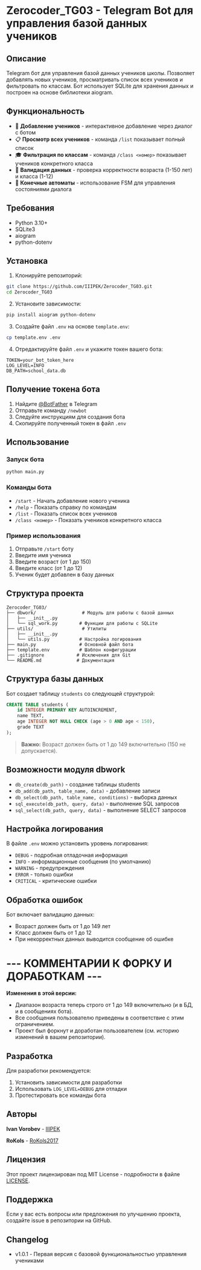 # Zerocoder_TG03 - Telegram Bot для управления базой данных учеников

## Описание

Telegram бот для управления базой данных учеников школы. Позволяет добавлять новых учеников, просматривать список всех учеников и фильтровать по классам. Бот использует SQLite для хранения данных и построен на основе библиотеки aiogram.

## Функциональность

- 📝 **Добавление учеников** - интерактивное добавление через диалог с ботом
- 📋 **Просмотр всех учеников** - команда `/list` показывает полный список
- 🎓 **Фильтрация по классам** - команда `/class <номер>` показывает учеников конкретного класса
- 💾 **Валидация данных** - проверка корректности возраста (1-150 лет) и класса (1-12)
- 🔄 **Конечные автоматы** - использование FSM для управления состояниями диалога

## Требования

- Python 3.10+
- SQLite3
- aiogram
- python-dotenv

## Установка

1. Клонируйте репозиторий:
```bash
git clone https://github.com/IIIPEK/Zerocoder_TG03.git
cd Zerocoder_TG03
```

2. Установите зависимости:
```bash
pip install aiogram python-dotenv
```

3. Создайте файл `.env` на основе `template.env`:
```bash
cp template.env .env
```

4. Отредактируйте файл `.env` и укажите токен вашего бота:
```env
TOKEN=your_bot_token_here
LOG_LEVEL=INFO
DB_PATH=school_data.db
```

## Получение токена бота

1. Найдите [@BotFather](https://t.me/BotFather) в Telegram
2. Отправьте команду `/newbot`
3. Следуйте инструкциям для создания бота
4. Скопируйте полученный токен в файл `.env`

## Использование

### Запуск бота

```bash
python main.py
```

### Команды бота

- `/start` - Начать добавление нового ученика
- `/help` - Показать справку по командам
- `/list` - Показать список всех учеников
- `/class <номер>` - Показать учеников конкретного класса

### Пример использования

1. Отправьте `/start` боту
2. Введите имя ученика
3. Введите возраст (от 1 до 150)
4. Введите класс (от 1 до 12)
5. Ученик будет добавлен в базу данных

## Структура проекта

```
Zerocoder_TG03/
├── dbwork/                 # Модуль для работы с базой данных
│   ├── __init__.py
│   └── sql_work.py        # Функции для работы с SQLite
├── utils/                  # Утилиты
│   ├── __init__.py
│   └── utils.py           # Настройка логирования
├── main.py                # Основной файл бота
├── template.env           # Шаблон конфигурации
├── .gitignore            # Исключения для Git
└── README.md             # Документация
```

## Структура базы данных

Бот создает таблицу `students` со следующей структурой:

```sql
CREATE TABLE students (
    id INTEGER PRIMARY KEY AUTOINCREMENT,
    name TEXT,
    age INTEGER NOT NULL CHECK (age > 0 AND age < 150),
    grade TEXT
);
```

> **Важно:** Возраст должен быть от 1 до 149 включительно (150 не допускается).

## Возможности модуля dbwork

- `db_create(db_path)` - создание таблицы students
- `db_add(db_path, table_name, data)` - добавление записи
- `db_select(db_path, table_name, conditions)` - выборка данных
- `sql_execute(db_path, query, data)` - выполнение SQL запросов
- `sql_select(db_path, query, data)` - выполнение SELECT запросов

## Настройка логирования

В файле `.env` можно установить уровень логирования:
- `DEBUG` - подробная отладочная информация
- `INFO` - информационные сообщения (по умолчанию)
- `WARNING` - предупреждения
- `ERROR` - только ошибки
- `CRITICAL` - критические ошибки

## Обработка ошибок

Бот включает валидацию данных:
- Возраст должен быть от 1 до 149 лет
- Класс должен быть от 1 до 12
- При некорректных данных выводится сообщение об ошибке

# --- КОММЕНТАРИИ К ФОРКУ И ДОРАБОТКАМ ---

**Изменения в этой версии:**
- Диапазон возраста теперь строго от 1 до 149 включительно (и в БД, и в сообщениях бота).
- Все сообщения пользователю приведены в соответствие с этим ограничением.
- Проект был форкнут и доработан пользователем (см. историю изменений в вашем репозитории).

## Разработка

Для разработки рекомендуется:

1. Установить зависимости для разработки
2. Использовать `LOG_LEVEL=DEBUG` для отладки
3. Протестировать все команды бота

## Авторы

**Ivan Vorobev** - [IIIPEK](https://github.com/IIIPEK)

**RoKols** - [RoKols2017](https://github.com/RoKols2017)

## Лицензия

Этот проект лицензирован под MIT License - подробности в файле [LICENSE](LICENSE).

## Поддержка

Если у вас есть вопросы или предложения по улучшению проекта, создайте issue в репозитории на GitHub.

## Changelog

- v1.0.1 - Первая версия с базовой функциональностью управления учениками
